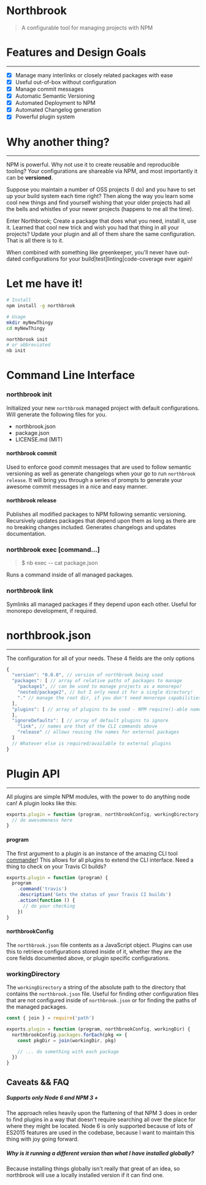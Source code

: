 # Northbrook

> A configurable tool for managing projects with NPM

# Features and Design Goals
---

- [x] Manage many interlinks or closely related packages with ease
- [x] Useful out-of-box without configuration
- [x] Manage commit messages
- [x] Automatic Semantic Versioning
- [x] Automated Deployment to NPM
- [x] Automated Changelog generation
- [x] Powerful plugin system

# Why another thing?
---

NPM is powerful. Why not use it to create reusable and reproducible tooling?
Your configurations are shareable via NPM, and most importantly it can be **versioned**.

Suppose you maintain a number of OSS projects (I do) and you have to set up your
build system each time right? Then along the way you learn some cool new things
and find yourself wishing that your older projects had all the bells and whistles
of your newer projects (happens to me all the time).

Enter Northbrook; Create a package that does what you need, install it, use
it. Learned that cool new trick and wish you had that thing in all your
projects? Update your plugin and all of them share the same configuration.
That is all there is to it.

When combined with something like greenkeeper, you'll never have out-dated
configurations for your build|test|linting|code-coverage ever again!


# Let me have it!

```sh
# Install
npm install -g northbrook

# Usage
mkdir myNewThingy
cd myNewThingy

northbrook init
# or abbreviated
nb init
```

# **Command Line Interface**

### **northbrook init**

Initialized your new `northbrook` managed project with default configurations. Will
generate the following files for you.

- northbrook.json
- package.json
- LICENSE.md (MIT)

#### **northbrook commit**

Used to enforce good commit messages that are used to follow semantic
versioning as well as generate changelogs when your go to run `northbrook
release`. It will bring you through a series of prompts to
generate your awesome commit messages in a nice and easy manner.

#### **northbrook release**

Publishes all modified packages to NPM following semantic versioning.
Recursively updates packages that depend upon them as long as there are no
breaking changes included. Generates changelogs and updates documentation.

### **northbrook exec [command...]**

> $ nb exec -- cat package.json

Runs a command inside of all managed packages.

### **northbrook link**

Symlinks all managed packages if they depend upon each other.
Useful for monorepo development, if required.

# **northbrook.json**
-----

The configuration for all of your needs. These 4 fields are the only options

```js
{
  "version": "0.0.0", // version of northbrook being used
  "packages": [ // array of relative paths of packages to manage
    "package1", // can be used to manage projects as a monorepo!
    "nested/package2", // but I only need it for a single directory!
    "." // manage the root dir, if you don't need monorepo capabilities
  ],
  "plugins": [ // array of plugins to be used - NPM require()-able name  
  ],
  "ignoreDefaults": [ // array of default plugins to ignore
    "link", // names are that of the CLI commands above
    "release" // allows reusing the names for external packages
  ]
  // Whatever else is required/available to external plugins
}
```


# Plugin API
-----


All plugins are simple NPM modules, with the power to do anything node can!
A plugin looks like this:

```js
exports.plugin = function (program, northbrookConfig, workingDirectory) {
  // do awesomeness here
}
```

#### **program**

The first argument to a plugin is an instance of the amazing CLI tool
[commander](https://github.com/tj/commander.js/)! This allows for all
plugins to extend the CLI interface. Need a thing to check on your Travis CI
builds?

```js
exports.plugin = function (program) {
  program
    .command('travis')
    .description('Gets the status of your Travis CI builds')
    .action(function () {
      // do your checking
    })
}
```

#### **northbrookConfig**

The `northbrook.json` file contents as a JavaScript object. Plugins can use
this to retrieve configurations stored inside of it, whether they are the   
core fields documented above, or plugin specific configurations.

### **workingDirectory**

The `workingDirectory` a string of the absolute path to the directory that
contains the `northbrook.json` file. Useful for finding other configuration
files that are not configured inside of `northbrook.json` or for finding the
paths of the managed packages.

```js
const { join } = require('path')

exports.plugin = function (program, northbrookConfig, workingDir) {
  northbrookConfig.packages.forEach(pkg => {
    const pkgDir = join(workingDir, pkg)

    // ... do something with each package
  })
}
```


## Caveats && FAQ


##### Supports only Node 6 and NPM 3 +

The approach relies heavily upon the flattening of that NPM 3 does in order
to find plugins in a way that doesn't require searching all over the place
for where they might be located. Node 6 is only supported because of lots of
ES2015 features are used in the codebase, because I want to maintain this
thing with joy going forward.

##### Why is it running a different version than what I have installed globally?

Because installing things globally isn't really that great of an idea, so
northbrook will use a locally installed version if it can find one.
